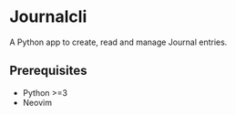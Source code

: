 # Journalcli

A Python app to create, read and manage Journal entries.

## Prerequisites

* Python >=3
* Neovim
